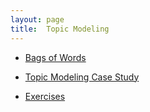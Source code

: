 ```yaml
---
layout: page
title:  Topic Modeling
---
```

* [Bags of Words](/book//topic-modeling/bags-of-words)

* [Topic Modeling Case Study](/book//topic-modeling/topic-modeling-case-study)

* [Exercises](/book//topic-modeling/exercises)